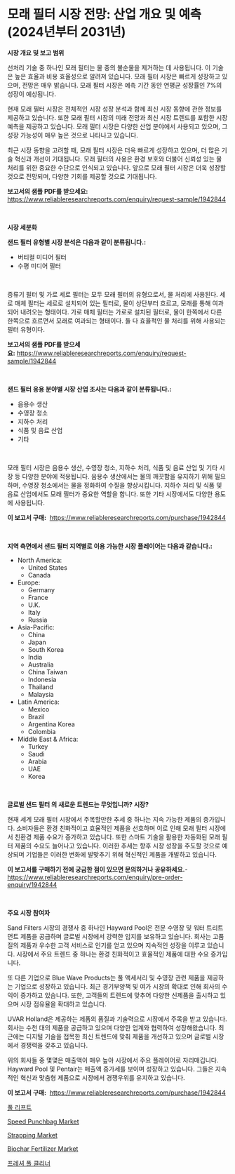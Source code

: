 <p><h1>모래 필터 시장 전망: 산업 개요 및 예측 (2024년부터 2031년)</h1></p><p><strong>시장 개요 및 보고 범위</strong></p>
<p><p>선처리 기술 중 하나인 모래 필터는 물 중의 불순물을 제거하는 데 사용됩니다. 이 기술은 높은 효율과 비용 효율성으로 알려져 있습니다. 모래 필터 시장은 빠르게 성장하고 있으며, 전망은 매우 밝습니다. 모래 필터 시장은 예측 기간 동안 연평균 성장률인 7%의 성장이 예상됩니다. </p><p>현재 모래 필터 시장은 전체적인 시장 성장 분석과 함께 최신 시장 동향에 관한 정보를 제공하고 있습니다. 또한 모래 필터 시장의 미래 전망과 최신 시장 트렌드를 포함한 시장 예측을 제공하고 있습니다. 모래 필터 시장은 다양한 산업 분야에서 사용되고 있으며, 그 성장 가능성이 매우 높은 것으로 나타나고 있습니다. </p><p>최근 시장 동향을 고려할 때, 모래 필터 시장은 더욱 빠르게 성장하고 있으며, 더 많은 기술 혁신과 개선이 기대됩니다. 모래 필터의 사용은 환경 보호와 더불어 신뢰성 있는 물 처리를 위한 중요한 수단으로 인식되고 있습니다. 앞으로 모래 필터 시장은 더욱 성장할 것으로 전망되며, 다양한 기회를 제공할 것으로 기대됩니다.</p></p>
<p><strong>보고서의 샘플 PDF를 받으세요:</strong> <a href="https://www.reliableresearchreports.com/enquiry/request-sample/1942844">https://www.reliableresearchreports.com/enquiry/request-sample/1942844</a></p>
<p>&nbsp;</p>
<p><strong>시장 세분화</strong></p>
<p><strong>샌드 필터 유형별 시장 분석은 다음과 같이 분류됩니다.:</strong></p>
<p><ul><li>버티컬 미디어 필터</li><li>수평 미디어 필터</li></ul></p>
<p>&nbsp;</p>
<p><p>증류기 필터 및 가로 세로 필터는 모두 모래 필터의 유형으로서, 물 처리에 사용된다. 세로 매체 필터는 세로로 설치되어 있는 필터로, 물이 상단부터 흐르고, 모래를 통해 여과되어 내려오는 형태이다. 가로 매체 필터는 가로로 설치된 필터로, 물이 한쪽에서 다른 한쪽으로 흐르면서 모래로 여과되는 형태이다. 둘 다 효율적인 물 처리를 위해 사용되는 필터 유형이다.</p></p>
<p><strong>보고서의 샘플 PDF를 받으세요:</strong>&nbsp;<a href="https://www.reliableresearchreports.com/enquiry/request-sample/1942844">https://www.reliableresearchreports.com/enquiry/request-sample/1942844</a></p>
<p>&nbsp;</p>
<p><strong> 샌드 필터 응용 분야별 시장 산업 조사는 다음과 같이 분류됩니다.:</strong></p>
<p><ul><li>음용수 생산</li><li>수영장 청소</li><li>지하수 처리</li><li>식품 및 음료 산업</li><li>기타</li></ul></p>
<p>&nbsp;</p>
<p><p>모래 필터 시장은 음용수 생산, 수영장 청소, 지하수 처리, 식품 및 음료 산업 및 기타 시장 등 다양한 분야에 적용됩니다. 음용수 생산에서는 물의 깨끗함을 유지하기 위해 필요하며, 수영장 청소에서는 물을 정화하여 수질을 향상시킵니다. 지하수 처리 및 식품 및 음료 산업에서도 모래 필터가 중요한 역할을 합니다. 또한 기타 시장에서도 다양한 용도에 사용됩니다.</p></p>
<p><strong>이 보고서 구매:</strong>&nbsp; <a href="https://www.reliableresearchreports.com/purchase/1942844">https://www.reliableresearchreports.com/purchase/1942844</a></p>
<p>&nbsp;</p>
<p><strong>지역 측면에서 샌드 필터 지역별로 이용 가능한 시장 플레이어는 다음과 같습니다.:</strong></p>
<p><ul>
    <li>
        North America:
        <ul>
            <li>United States</li>
            <li>Canada</li>
        </ul>
    </li>
    <li>
        Europe:
        <ul>
            <li>Germany</li>
            <li>France</li>
            <li>U.K.</li>
            <li>Italy</li>
            <li>Russia</li>
        </ul>
    </li>
    <li>
        Asia-Pacific:
        <ul>
            <li>China</li>
            <li>Japan</li>
            <li>South Korea</li>
            <li>India</li>
            <li>Australia</li>
            <li>China Taiwan</li>
            <li>Indonesia</li>
            <li>Thailand</li>
            <li>Malaysia</li>
        </ul>
    </li>
    <li>
        Latin America:
        <ul>
            <li>Mexico</li>
            <li>Brazil</li>
            <li>Argentina Korea</li>
            <li>Colombia</li>
        </ul>
    </li>
    <li>
        Middle East & Africa:
        <ul>
            <li>Turkey</li>
            <li>Saudi</li>
            <li>Arabia</li>
            <li>UAE</li>
            <li>Korea</li>
        </ul>
    </li>
    </ul></p>
<p>&nbsp;</p>
<p><strong>글로벌 샌드 필터 의 새로운 트렌드는 무엇입니까? 시장?</strong></p>
<p><p>현재 세계 모래 필터 시장에서 주목할만한 추세 중 하나는 지속 가능한 제품의 증가입니다. 소비자들은 환경 친화적이고 효율적인 제품을 선호하며 이로 인해 모래 필터 시장에서 친환경 제품 수요가 증가하고 있습니다. 또한 스마트 기술을 활용한 자동화된 모래 필터 제품의 수요도 늘어나고 있습니다. 이러한 추세는 향후 시장 성장을 주도할 것으로 예상되며 기업들은 이러한 변화에 발맞추기 위해 혁신적인 제품을 개발하고 있습니다.</p></p>
<p><strong>이 보고서를 구매하기 전에 궁금한 점이 있으면 문의하거나 공유하세요.</strong>- <a href="https://www.reliableresearchreports.com/enquiry/pre-order-enquiry/1942844">https://www.reliableresearchreports.com/enquiry/pre-order-enquiry/1942844</a></p>
<p>&nbsp;</p>
<p><strong>주요 시장 참여자</strong></p>
<p><p>Sand Filters 시장의 경쟁사 중 하나인 Hayward Pool은 전문 수영장 및 워터 트리트먼트 제품을 공급하며 글로벌 시장에서 강력한 입지를 보유하고 있습니다. 회사는 고품질의 제품과 우수한 고객 서비스로 인기를 얻고 있으며 지속적인 성장을 이루고 있습니다. 시장에서 주요 트렌드 중 하나는 환경 친화적이고 효율적인 제품에 대한 수요 증가입니다.</p><p>또 다른 기업으로 Blue Wave Products는 풀 액세서리 및 수영장 관련 제품을 제공하는 기업으로 성장하고 있습니다. 최근 경기부양책 및 여가 시장의 확대로 인해 회사의 수익이 증가하고 있습니다. 또한, 고객들의 트렌드에 맞추어 다양한 신제품을 출시하고 있으며 시장 점유율을 확대하고 있습니다. </p><p>UVAR Holland은 제공하는 제품의 품질과 기술력으로 시장에서 주목을 받고 있습니다. 회사는 수천 대의 제품을 공급하고 있으며 다양한 업계와 협력하여 성장해왔습니다. 최근에는 디지털 기술을 접목한 최신 트렌드에 맞춰 제품을 개선하고 있으며 글로벌 시장에서 경쟁력을 갖추고 있습니다.</p><p>위의 회사들 중 몇몇은 매출액이 매우 높아 시장에서 주요 플레이어로 자리매깁니다. Hayward Pool 및 Pentair는 매출액 증가세를 보이며 성장하고 있습니다. 그들은 지속적인 혁신과 맞춤형 제품으로 시장에서 경쟁우위를 유지하고 있습니다. </p></p>
<p><strong>이 보고서 구매:</strong>&nbsp;&nbsp;<a href="https://www.reliableresearchreports.com/purchase/1942844">https://www.reliableresearchreports.com/purchase/1942844</a></p>
<p><p><a href="https://github.com/bunxhcci35271755/Market-Research-Report-List-1/blob/main/50491277351.md">풀 리프트</a></p><p><a href="https://github.com/Sherrillcrooksxa8i18ucf2m/Market-Research-Report-List-1/blob/main/speed-punchbag-market.md">Speed Punchbag Market</a></p><p><a href="https://summer-dogwood-3e9.notion.site/Global-Strapping-Market-by-Types-Applications-and-Major-Players-with-Regional-Growth-Rate-Analysi-a7a5bba2489a4f9aa09e0e7161b7f6f6">Strapping Market</a></p><p><a href="https://issuu.com/reportprime-2/docs/biochar-fertilizer-market-size-2030.pptx">Biochar Fertilizer Market</a></p><p><a href="https://github.com/fredrickeglers/Market-Research-Report-List-1/blob/main/25201997352.md">프레셔 풀 클리너</a></p></p>
